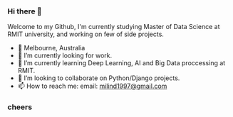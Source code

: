 ### Hi there 👋

<!--
**milindparvatia/milindparvatia** is a ✨ _special_ ✨ repository because its `README.md` (this file) appears on your GitHub profile.
-->

Welcome to my Github, I'm currently studying Master of Data Science at RMIT university, and working on few of side projects. 

- 📍 Melbourne, Australia
- 🔭 I’m currently looking for work.
- 🌱 I’m currently learning Deep Learning, AI and Big Data proccessing at RMIT.
- 👯 I’m looking to collaborate on Python/Django projects.
- 📫 How to reach me: email: milind1997@gmail.com

### cheers

